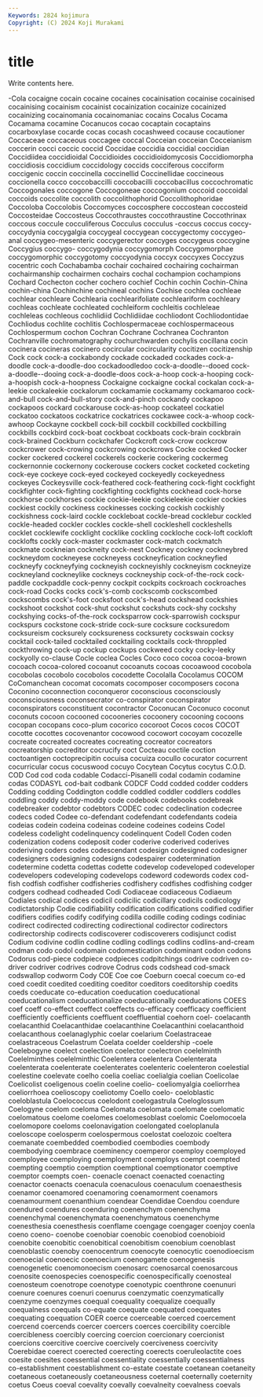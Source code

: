 ```yaml
---
Keywords: 2824 kojimura
Copyright: (C) 2024 Koji Murakami
---
```


# title

Write contents here.



-Cola cocaigne
cocain cocaine cocaines cocainisation cocainise cocainised cocainising cocainism cocainist cocainization
cocainize cocainized cocainizing cocainomania cocainomaniac cocains Cocalus Cocama Cocamama cocamine
Cocanucos cocao cocaptain cocaptains cocarboxylase cocarde cocas cocash cocashweed cocause
cocautioner Coccaceae coccaceous coccagee coccal Cocceian cocceian Cocceianism coccerin cocci
coccic coccid Coccidae coccidia coccidial coccidian Coccidiidea coccidioidal Coccidioides coccidioidomycosis
Coccidiomorpha coccidiosis coccidium coccidology coccids cocciferous cocciform coccigenic coccin coccinella
coccinellid Coccinellidae coccineous coccionella cocco coccobaccilli coccobacilli coccobacillus coccochromatic Coccogonales
coccogone Coccogoneae coccogonium coccoid coccoidal coccoids coccolite coccolith coccolithophorid Coccolithophoridae
Coccoloba Coccolobis Coccomyces coccosphere coccostean coccosteid Coccosteidae Coccosteus Coccothraustes coccothraustine
Coccothrinax coccous coccule cocculiferous Cocculus cocculus -coccus coccus coccy- coccydynia
coccygalgia coccygeal coccygean coccygectomy coccygeo-anal coccygeo-mesenteric coccygerector coccyges coccygeus coccygine
Coccygius coccygo- coccygodynia coccygomorph Coccygomorphae coccygomorphic coccygotomy coccyodynia coccyx coccyxes
Coccyzus cocentric coch Cochabamba cochair cochaired cochairing cochairman cochairmanship cochairmen
cochairs cochal cochampion cochampions Cochard Cochecton cocher cochero cochief Cochin
cochin Cochin-China cochin-china Cochinchine cochineal cochins Cochise cochlea cochleae cochlear
cochleare Cochlearia cochlearifoliate cochleariform cochleary cochleas cochleate cochleated cochleiform cochleitis
cochleleae cochleleas cochleous cochlidiid Cochlidiidae cochliodont Cochliodontidae Cochliodus cochlite cochlitis
Cochlospermaceae cochlospermaceous Cochlospermum cochon Cochran Cochrane Cochranea Cochranton Cochranville cochromatography
cochurchwarden cochylis cocillana cocin cocinera cocineras cocinero cocircular cocircularity cocitizen
cocitizenship Cock cock cock-a cockabondy cockade cockaded cockades cock-a-doodle cock-a-doodle-doo
cockadoodledoo cock-a-doodle--dooed cock-a-doodle--dooing cock-a-doodle-doos cock-a-hoop cock-a-hooping cock-a-hoopish cock-a-hoopness Cockaigne cockaigne
cockal cockalan cock-a-leekie cockaleekie cockalorum cockamamie cockamamy cockamaroo cock-and-bull cock-and-bull-story
cock-and-pinch cockandy cockapoo cockapoos cockard cockarouse cock-as-hoop cockateel cockatiel cockatoo
cockatoos cockatrice cockatrices cockawee cock-a-whoop cock-awhoop Cockayne cockbell cock-bill cockbill
cockbilled cockbilling cockbills cockbird cock-boat cockboat cockboats cock-brain cockbrain cock-brained
Cockburn cockchafer Cockcroft cock-crow cockcrow cockcrower cock-crowing cockcrowing cockcrows Cocke
cocked Cocker cocker cockered cockerel cockerels cockerie cockering cockermeg cockernonnie
cockernony cockerouse cockers cocket cocketed cocketing cock-eye cockeye cock-eyed cockeyed
cockeyedly cockeyedness cockeyes Cockeysville cock-feathered cock-feathering cock-fight cockfight cockfighter cock-fighting
cockfighting cockfights cockhead cock-horse cockhorse cockhorses cockie cockie-leekie cockieleekie cockier
cockies cockiest cockily cockiness cockinesses cocking cockish cockishly cockishness cock-laird
cockle cockleboat cockle-bread cocklebur cockled cockle-headed cockler cockles cockle-shell cockleshell
cockleshells cocklet cocklewife cocklight cocklike cockling cockloche cock-loft cockloft cocklofts
cockly cock-master cockmaster cock-match cockmatch cockmate cockneian cockneity cock-nest Cockney
cockney cockneybred cockneydom cockneyese cockneyess cockneyfication cockneyfied cockneyfy cockneyfying cockneyish
cockneyishly cockneyism cockneyize cockneyland cockneylike cockneys cockneyship cock-of-the-rock cock-paddle cockpaddle
cock-penny cockpit cockpits cockroach cockroaches cock-road Cocks cocks cock's-comb cockscomb
cockscombed cockscombs cock's-foot cocksfoot cock's-head cockshead cockshies cockshoot cockshot cock-shut
cockshut cockshuts cock-shy cockshy cockshying cocks-of-the-rock cocksparrow cock-sparrowish cockspur cockspurs
cockstone cock-stride cock-sure cocksure cocksuredom cocksureism cocksurely cocksureness cocksurety cockswain
cocksy cocktail cock-tailed cocktailed cocktailing cocktails cock-throppled cockthrowing cock-up cockup
cockups cockweed cocky cocky-leeky cockyolly co-clause Cocle coclea Cocles Coco
coco cocoa cocoa-brown cocoach cocoa-colored cocoanut cocoanuts cocoas cocoawood cocobola
cocobolas cocobolo cocobolos cocodette Cocolalla Cocolamus COCOM CoComanchean cocomat cocomats
cocomposer cocomposers cocona Coconino coconnection coconqueror coconscious coconsciously coconsciousness coconsecrator
co-conspirator coconspirator coconspirators coconstituent cocontractor Coconucan Coconuco coconut coconuts cocoon
cocooned cocooneries cocoonery cocooning cocoons cocopan cocopans coco-plum cocorico cocoroot
Cocos cocos COCOT cocotte cocottes cocovenantor cocowood cocowort cocoyam cocozelle
cocreate cocreated cocreates cocreating cocreator cocreators cocreatorship cocreditor cocrucify coct
Cocteau coctile coction coctoantigen coctoprecipitin cocuisa cocuiza cocullo cocurator cocurrent
cocurricular cocus cocuswood cocuyo Cocytean Cocytus cocytus C.O.D. COD Cod
cod coda codable Codacci-Pisanelli codal codamin codamine codas CODASYL cod-bait
codbank CODCF Codd codded codder codders Codding codding Coddington coddle
coddled coddler coddlers coddles coddling coddy coddy-moddy code codebook codebooks
codebreak codebreaker codebtor codebtors CODEC codec codeclination codecree codecs coded
Codee co-defendant codefendant codefendants codeia codeias codein codeina codeinas codeine
codeines codeins Codel codeless codelight codelinquency codelinquent Codell Coden coden
codenization codens codeposit coder coderive coderived coderives coderiving coders codes
codescendant codesign codesigned codesigner codesigners codesigning codesigns codespairer codetermination codetermine
codetta codettas codette codevelop codeveloped codeveloper codevelopers codeveloping codevelops codeword
codewords codex cod-fish codfish codfisher codfisheries codfishery codfishes codfishing codger
codgers codhead codheaded Codi Codiaceae codiaceous Codiaeum Codiales codical codices
codicil codicilic codicillary codicils codicology codictatorship Codie codifiability codification codifications
codified codifier codifiers codifies codify codifying codilla codille coding codings
codiniac codirect codirected codirecting codirectional codirector codirectors codirectorship codirects codiscoverer
codiscoverers codisjunct codist Codium codivine codlin codline codling codlings codlins
codlins-and-cream codman codo codol codomain codomestication codominant codon codons Codorus
cod-piece codpiece codpieces codpitchings codrive codriven co-driver codriver codrives codrove
Codrus cods codshead cod-smack codswallop codworm Cody COE Coe coe
Coeburn coecal coecum co-ed coed coedit coedited coediting coeditor coeditors
coeditorship coedits coeds coeducate co-education coeducation coeducational coeducationalism coeducationalize coeducationally
coeducations COEES coef coeff co-effect coeffect coeffects co-efficacy coefficacy coefficient
coefficiently coefficients coeffluent coeffluential coehorn coel- coelacanth coelacanthid Coelacanthidae coelacanthine
Coelacanthini coelacanthoid coelacanthous coelanaglyphic coelar coelarium Coelastraceae coelastraceous Coelastrum Coelata
coelder coeldership -coele Coelebogyne coelect coelection coelector coelectron coelelminth Coelelminthes
coelelminthic Coelentera coelentera Coelenterata coelenterata coelenterate coelenterates coelenteric coelenteron coelestial
coelestine coelevate coelho coelia coeliac coelialgia coelian Coelicolae Coelicolist coeligenous
coelin coeline coelio- coeliomyalgia coeliorrhea coeliorrhoea coelioscopy coeliotomy Coello coelo-
coeloblastic coeloblastula Coelococcus coelodont coelogastrula Coeloglossum Coelogyne coelom coeloma Coelomata
coelomata coelomate coelomatic coelomatous coelome coelomes coelomesoblast coelomic Coelomocoela coelomopore
coeloms coelonavigation coelongated coeloplanula coeloscope coelosperm coelospermous coelostat coelozoic coeltera
coemanate coembedded coembodied coembodies coembody coembodying coembrace coeminency coemperor coemploy
coemployed coemployee coemploying coemployment coemploys coempt coempted coempting coemptio coemption
coemptional coemptionator coemptive coemptor coempts coen- coenacle coenact coenacted coenacting
coenactor coenacts coenacula coenaculous coenaculum coenaesthesis coenamor coenamored coenamoring coenamorment
coenamors coenamourment coenanthium coendear Coendidae Coendou coendure coendured coendures coenduring
coenenchym coenenchyma coenenchymal coenenchymata coenenchymatous coenenchyme coenesthesia coenesthesis coenflame coengage
coengager coenjoy coenla coeno coeno- coenobe coenobiar coenobic coenobiod coenobioid
coenobite coenobitic coenobitical coenobitism coenobium coenoblast coenoblastic coenoby coenocentrum coenocyte
coenocytic coenodioecism coenoecial coenoecic coenoecium coenogamete coenogenesis coenogenetic coenomonoecism coenosarc
coenosarcal coenosarcous coenosite coenospecies coenospecific coenospecifically coenosteal coenosteum coenotrope coenotype
coenotypic coenthrone coenunuri coenure coenures coenuri coenurus coenzymatic coenzymatically coenzyme
coenzymes coequal coequality coequalize coequally coequalness coequals co-equate coequate coequated
coequates coequating coequation COER coerce coerceable coerced coercement coercend coercends
coercer coercers coerces coercibility coercible coercibleness coercibly coercing coercion coercionary
coercionist coercions coercitive coercive coercively coerciveness coercivity Coerebidae coerect coerected
coerecting coerects coeruleolactite coes coesite coesites coessential coessentiality coessentially coessentialness
co-establishment coestablishment co-estate coestate coetanean coetaneity coetaneous coetaneously coetaneousness coeternal
coeternally coeternity coetus Coeus coeval coevality coevally coevalneity coevalness coevals
